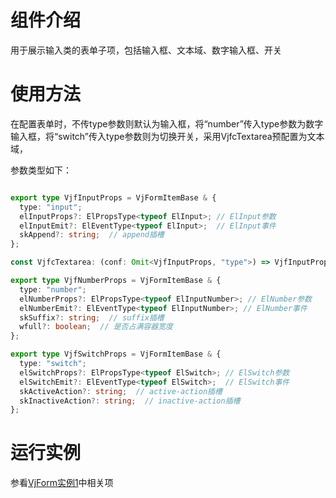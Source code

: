 # 组件介绍

用于展示输入类的表单子项，包括输入框、文本域、数字输入框、开关

# 使用方法

在配置表单时，不传type参数则默认为输入框，将“number”传入type参数为数字输入框，将“switch”传入type参数则为切换开关，采用VjfcTextarea预配置为文本域，

参数类型如下：

```ts

export type VjfInputProps = VjFormItemBase & {
  type: "input";
  elInputProps?: ElPropsType<typeof ElInput>; // ElInput参数
  elInputEmit?: ElEventType<typeof ElInput>;  // ElInput事件
  skAppend?: string;  // append插槽
};

const VjfcTextarea: (conf: Omit<VjfInputProps, "type">) => VjfInputProps

export type VjfNumberProps = VjFormItemBase & {
  type: "number";
  elNumberProps?: ElPropsType<typeof ElInputNumber>; // ElNumber参数
  elNumberEmit?: ElEventType<typeof ElInputNumber>; // ElNumber事件
  skSuffix?: string;  // suffix插槽
  wfull?: boolean;  // 是否占满容器宽度
};

export type VjfSwitchProps = VjFormItemBase & {
  type: "switch";
  elSwitchProps?: ElPropsType<typeof ElSwitch>; // ElSwitch参数
  elSwitchEmit?: ElEventType<typeof ElSwitch>;  // ElSwitch事件
  skActiveAction?: string;  // active-action插槽
  skInactiveAction?: string;  // inactive-action插槽
};

```

# 运行实例

参看[VjForm实例1](/#/form/)中相关项